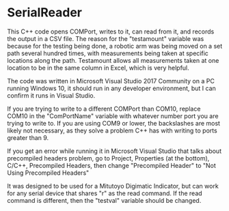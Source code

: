 # SerialReader

This C++ code opens COMPort, writes to it, can read from it, and records the output in a CSV file. The reason for the "testamount" variable was because for the testing being done, a robotic arm was being moved on a set path several hundred times, with measurements being taken at specific locations along the path. Testamount allows all measurements taken at one location to be in the same column in Excel, which is very helpful.

The code was written in Microsoft Visual Studio 2017 Community on a PC running Windows 10, it should run in any developer environment, but I can confirm it runs in Visual Studio.

If you are trying to write to a different COMPort than COM10, replace COM10 in the "ComPortName" variable with whatever number port you are trying to write to. If you are using COM9 or lower, the backslashes are most likely not necessary, as they solve a problem C++ has with writing to ports greater than 9.

If you get an error while running it in Microsoft Visual Studio that talks about precompiled headers problem, go to Project, Properties (at the bottom), C/C++, Precompiled Headers, then change "Precompiled Header" to "Not Using Precompiled Headers"

It was designed to be used for a Mitutoyo Digimatic Indicator, but can work for any serial device that shares "r" as the read command. If the read command is different, then the "testval" variable should be changed.
